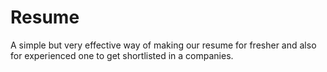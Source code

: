 # Resume
A simple but very effective way of making our resume for fresher and also for experienced one to get shortlisted in a companies.
